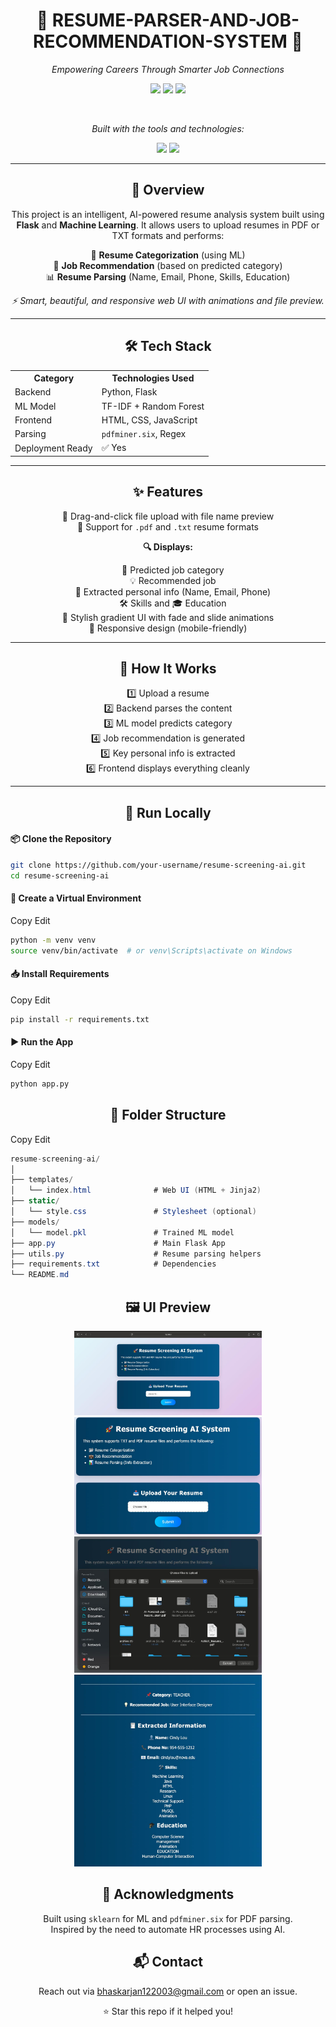 <h1 align="center">📄 RESUME-PARSER-AND-JOB-RECOMMENDATION-SYSTEM 📌</h1>

<p align="center"><i>Empowering Careers Through Smarter Job Connections</i></p>

<p align="center">
  <img src="https://img.shields.io/badge/last%20commit-may-2ea44f?style=for-the-badge" />
  <img src="https://img.shields.io/badge/jupyter%20notebook-94.8%25-blue?style=for-the-badge" />
  <img src="https://img.shields.io/badge/languages-3-blue?style=for-the-badge" />
</p>

<br/>

<p align="center"><i>Built with the tools and technologies:</i></p>

<p align="center">
  <img src="https://img.shields.io/badge/-Markdown-000000?style=for-the-badge&logo=markdown" />
  <img src="https://img.shields.io/badge/-Python-3776AB?style=for-the-badge&logo=python&logoColor=white" />
</p>

---

<h2 align="center">🧠 Overview</h2>

<p align="center">
This project is an intelligent, AI-powered resume analysis system built using <b>Flask</b> and <b>Machine Learning</b>. It allows users to upload resumes in PDF or TXT formats and performs:
</p>

<p align="center">
📂 <b>Resume Categorization</b> (using ML)<br/>
💼 <b>Job Recommendation</b> (based on predicted category)<br/>
📊 <b>Resume Parsing</b> (Name, Email, Phone, Skills, Education)
</p>

<p align="center"><i>⚡ Smart, beautiful, and responsive web UI with animations and file preview.</i></p>

---

<h2 align="center">🛠 Tech Stack</h2>

<p align="center">
<table align="center">
  <tr><th>Category</th><th>Technologies Used</th></tr>
  <tr><td>Backend</td><td>Python, Flask</td></tr>
  <tr><td>ML Model</td><td>TF-IDF + Random Forest</td></tr>
  <tr><td>Frontend</td><td>HTML, CSS, JavaScript</td></tr>
  <tr><td>Parsing</td><td><code>pdfminer.six</code>, Regex</td></tr>
  <tr><td>Deployment Ready</td><td>✅ Yes</td></tr>
</table>
</p>

---

<h2 align="center">✨ Features</h2>

<div align="center">

📁 Drag-and-click file upload with file name preview <br>
📄 Support for <code>.pdf</code> and <code>.txt</code> resume formats <br>

**🔍 Displays:** <br>

&nbsp;&nbsp;&nbsp;&nbsp;📌 Predicted job category <br>
&nbsp;&nbsp;&nbsp;&nbsp;💡 Recommended job <br>
&nbsp;&nbsp;&nbsp;&nbsp;🧾 Extracted personal info (Name, Email, Phone) <br>
&nbsp;&nbsp;&nbsp;&nbsp;🛠 Skills and 🎓 Education <br>
🎨 Stylish gradient UI with fade and slide animations <br>
📱 Responsive design (mobile-friendly)

</div>

---

<h2 align="center">🔧 How It Works</h2>

<p align="center">
1️⃣ Upload a resume<br/>
2️⃣ Backend parses the content<br/>
3️⃣ ML model predicts category<br/>
4️⃣ Job recommendation is generated<br/>
5️⃣ Key personal info is extracted<br/>
6️⃣ Frontend displays everything cleanly
</p>

---

<h2 align="center">🚀 Run Locally</h2>

<h4>📦 Clone the Repository</h4>

```bash
git clone https://github.com/your-username/resume-screening-ai.git
cd resume-screening-ai
```
<h4>📲 Create a Virtual Environment</h4>

Copy
Edit
```bash
python -m venv venv
source venv/bin/activate  # or venv\Scripts\activate on Windows
```
<h4>📥 Install Requirements</h4>

Copy
Edit
```bash
pip install -r requirements.txt
```
<h4>▶️ Run the App</h4>

Copy
Edit
```bash
python app.py
```
<h2 align="center">📁 Folder Structure</h2>

Copy
Edit
```csharp
resume-screening-ai/
│
├── templates/
│   └── index.html              # Web UI (HTML + Jinja2)
├── static/
│   └── style.css               # Stylesheet (optional)
├── models/
│   └── model.pkl               # Trained ML model
├── app.py                      # Main Flask App
├── utils.py                    # Resume parsing helpers
├── requirements.txt            # Dependencies
└── README.md
```
<h2 align="center">🖼 UI Preview</h2> <p align="center"> <img src="ss1.jpeg" width="300" /> <img src="ss2.jpeg" width="300" /><br/> <img src="ss3.jpeg" width="300" /> <img src="ss4.jpeg" width="300" /> </p>
<h2 align="center">🙏 Acknowledgments</h2> <p align="center"> Built using <code>sklearn</code> for ML and <code>pdfminer.six</code> for PDF parsing.<br/> Inspired by the need to automate HR processes using AI. </p>
<h2 align="center">📬 Contact</h2> <p align="center"> Reach out via <a href="mailto:bhaskarjan122003@gmail.com">bhaskarjan122003@gmail.com</a> or open an issue. </p> <p align="center">⭐ Star this repo if it helped you!</p> 
